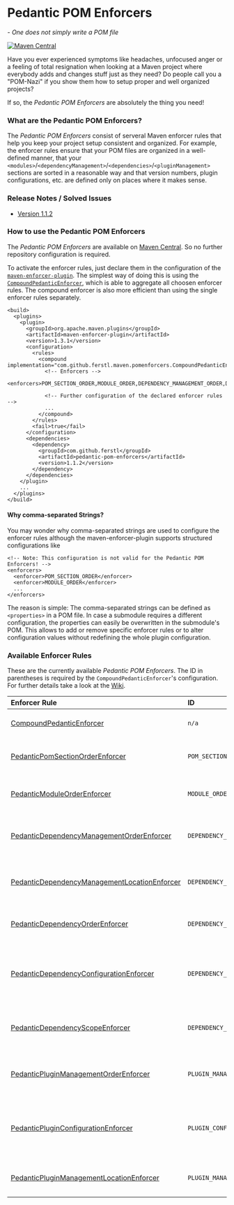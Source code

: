 # Pedantic POM Enforcers
*- One does not simply write a POM file*

[![Maven Central](https://maven-badges.herokuapp.com/maven-central/com.github.ferstl/pedantic-pom-enforcers/badge.svg)](https://maven-badges.herokuapp.com/maven-central/com.github.ferstl/pedantic-pom-enforcers)

Have you ever experienced symptoms like headaches, unfocused anger or a feeling of total resignation when looking at a Maven project where everybody adds and changes stuff just as they need? Do people call you a "POM-Nazi" if you show them how to setup proper and well organized projects?

If so, the *Pedantic POM Enforcers* are absolutely the thing you need!


### What are the Pedantic POM Enforcers?
The *Pedantic POM Enforcers* consist of serveral Maven enforcer rules that help you keep your project setup consistent and organized. For example, the enforcer rules ensure that your POM files are organized in a well-defined manner, that your `<modules>`/`<dependencyManagement>`/`<dependencies>`/`<pluginManagement>` sections are sorted in a reasonable way and that version numbers, plugin configurations, etc. are defined only on places where it makes sense.


### Release Notes / Solved Issues

- [Version 1.1.2](https://github.com/ferstl/pedantic-pom-enforcers/issues?milestone=1&state=closed)


### How to use the Pedantic POM Enforcers
The *Pedantic POM Enforcers* are available on [Maven Central](http://central.maven.org/maven2/com/github/ferstl/pedantic-pom-enforcers/). So no further repository configuration is required.

To activate the enforcer rules, just declare them in the configuration of the [`maven-enforcer-plugin`](http://maven.apache.org/enforcer/maven-enforcer-plugin/). The simplest way of doing this is using the [`CompoundPedanticEnforcer`](https://github.com/ferstl/pedantic-pom-enforcers/wiki/CompoundPedanticEnforcer), which is able to aggregate all choosen enforcer rules. The compound enforcer is also more efficient than using the single enforcer rules separately.

    <build>
      <plugins>
        <plugin>
          <groupId>org.apache.maven.plugins</groupId>
          <artifactId>maven-enforcer-plugin</artifactId>
          <version>1.3.1</version>
          <configuration>
            <rules>
              <compound implementation="com.github.ferstl.maven.pomenforcers.CompoundPedanticEnforcer">
                <!-- Enforcers -->
                <enforcers>POM_SECTION_ORDER,MODULE_ORDER,DEPENDENCY_MANAGEMENT_ORDER,DEPENDENCY_ORDER,PLUGIN_MANAGEMENT_ORDER</enforcers>
              
                <!-- Further configuration of the declared enforcer rules -->
                ...
              </compound>
            </rules>
            <fail>true</fail>
          </configuration>
          <dependencies>
            <dependency>
              <groupId>com.github.ferstl</groupId>
              <artifactId>pedantic-pom-enforcers</artifactId>
              <version>1.1.2</version>
            </dependency>
          </dependencies>
        </plugin>
        ...
      </plugins>
    </build>
    
    
#### Why comma-separated Strings?
You may wonder why comma-separated strings are used to configure the enforcer rules although the maven-enforcer-plugin supports structured configurations like

    <!-- Note: This configuration is not valid for the Pedantic POM Enforcers! -->
    <enforcers>
      <enforcer>POM_SECTION_ORDER</enforcer>
      <enforcer>MODULE_ORDER</enforcer>
      ...
    </enforcers>

The reason is simple: The comma-separated strings can be defined as `<properties>` in a POM file. In case a submodule requires a different configuration, the properties can easily be overwritten in the submodule's POM. This allows to add or remove specific enforcer rules or to alter configuration values without redefining the whole plugin configuration.

### Available Enforcer Rules
These are the currently available *Pedantic POM Enforcers*. The ID in parentheses is required by the `CompoundPedanticEnforcer`'s configuration. For further details take a look at the [Wiki](https://github.com/ferstl/pedantic-pom-enforcers/wiki/PedanticEnforcerRule).

| Enforcer Rule | ID | Description |
|:------------- |:--- |:----------- |
| [CompoundPedanticEnforcer](https://github.com/ferstl/pedantic-pom-enforcers/wiki/CompoundPedanticEnforcer) | `n/a` | Used to aggregate several pedantic enforcer rules. |
| [PedanticPomSectionOrderEnforcer](https://github.com/ferstl/pedantic-pom-enforcers/wiki/PedanticPomSectionOrderEnforcer) | `POM_SECTION_ORDER` | This enforcer makes sure that the sections in your POM files are in a defined order. |
| [PedanticModuleOrderEnforcer](https://github.com/ferstl/pedantic-pom-enforcers/wiki/PedanticModuleOrderEnforcer) | `MODULE_ORDER` | This enforcer makes sure that your `modules` section is sorted alphabetically. |
| [PedanticDependencyManagementOrderEnforcer](https://github.com/ferstl/pedantic-pom-enforcers/wiki/PedanticDependencyManagementOrderEnforcer) | `DEPENDENCY_MANAGEMENT_ORDER` | This enforcer makes sure that all artifacts in your dependency management are ordered. |
| [PedanticDependencyManagementLocationEnforcer](https://github.com/ferstl/pedantic-pom-enforcers/wiki/PedanticDependencyManagementLocationEnforcer) | `DEPENDENCY_MANAGEMENT_LOCATION` | Enforces that only a well-defined set of POMs may declare dependency management. |
| [PedanticDependencyOrderEnforcer](https://github.com/ferstl/pedantic-pom-enforcers/wiki/PedanticDependencyOrderEnforcer) | `DEPENDENCY_ORDER` | This enforcer makes sure that all artifacts in your dependencies section are ordered. |
| [PedanticDependencyConfigurationEnforcer](https://github.com/ferstl/pedantic-pom-enforcers/wiki/PedanticDependencyConfigurationEnforcer) | `DEPENDENCY_CONFIGURATION` | This enforcer makes sure that dependency versions and exclusions are declared in the `<dependencyManagement>` section. |
| [PedanticDependencyScopeEnforcer](https://github.com/ferstl/pedantic-pom-enforcers/wiki/PedanticDependencyScopeEnforcer) | `DEPENDENCY_SCOPE` | Enforces that the configured dependencies have to be defined within a specific scope. |
| [PedanticPluginManagementOrderEnforcer](https://github.com/ferstl/pedantic-pom-enforcers/wiki/PedanticPluginManagementOrderEnforcer) | `PLUGIN_MANAGEMENT_ORDER` | This enforcer makes sure that all plugins in your plugin management section are ordered. |
| [PedanticPluginConfigurationEnforcer](https://github.com/ferstl/pedantic-pom-enforcers/wiki/PedanticPluginConfigurationEnforcer) | `PLUGIN_CONFIGURATION` | Enforces that plugin versions, configurations and dependencies are defined in the `<pluginManagement>` section. |
| [PedanticPluginManagementLocationEnforcer](https://github.com/ferstl/pedantic-pom-enforcers/wiki/PedanticPluginManagementLocationEnforcer) | `PLUGIN_MANAGEMENT_LOCATION` | Enforces that only a well-defined set of POMs may declare plugin management. |

